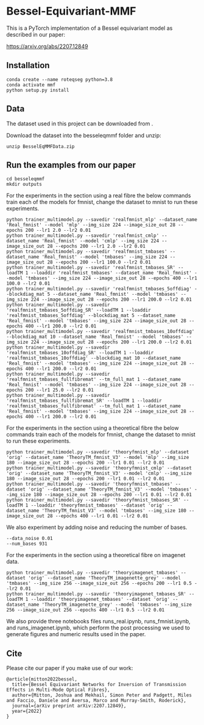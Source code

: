 # Bessel-Equivariant-MMF

This is a PyTorch implementation of a Bessel equivariant model as described in our paper:

https://arxiv.org/abs/2207.12849

## Installation

```
conda create --name roteqseg python=3.8
conda activate mmf
python setup.py install
````

## Data

The dataset used in this project can be downloaded from <ToDo Add Link>.

Download the dataset into the besseleqmmf folder and unzip:

```
unzip BesselEqMMFData.zip
```

## Run the examples from our paper

```
cd besseleqmmf
mkdir outputs
```

For the experiments in the section using a real fibre the below commands train each of the models for fmnist, change the dataset to mnist to run these experiments.

```
python trainer_multimodel.py --savedir 'realfmnist_mlp' --dataset_name 'Real_fmnist' --model 'mlp' --img_size 224 --image_size_out 28 --epochs 200 --lr1 2.0 --lr2 0.01
python trainer_multimodel.py --savedir 'realfmnist_cmlp' --dataset_name 'Real_fmnist' --model 'cmlp' --img_size 224 --image_size_out 28 --epochs 200 --lr1 2.0 --lr2 0.01
python trainer_multimodel.py --savedir 'realfmnist_tmbases' --dataset_name 'Real_fmnist' --model 'tmbases' --img_size 224 --image_size_out 28 --epochs 200 --lr1 100.0 --lr2 0.01
python trainer_multimodel.py --savedir 'realfmnist_tmbases_SR' --loadTM 1 --loaddir 'realfmnist_tmbases' --dataset_name 'Real_fmnist' --model 'tmbases' --img_size 224 --image_size_out 28 --epochs 400 --lr1 100.0 --lr2 0.01
python trainer_multimodel.py --savedir 'realfmnist_tmbases_5offdiag' --blockdiag_mat 5 --dataset_name 'Real_fmnist' --model 'tmbases' --img_size 224 --image_size_out 28 --epochs 200 --lr1 200.0 --lr2 0.01
python trainer_multimodel.py --savedir 'realfmnist_tmbases_5offdiag_SR' --loadTM 1 --loaddir 'realfmnist_tmbases_5offdiag' --blockdiag_mat 5 --dataset_name 'Real_fmnist' --model 'tmbases' --img_size 224 --image_size_out 28 --epochs 400 --lr1 200.0 --lr2 0.01
python trainer_multimodel.py --savedir 'realfmnist_tmbases_10offdiag' --blockdiag_mat 10 --dataset_name 'Real_fmnist' --model 'tmbases' --img_size 224 --image_size_out 28 --epochs 200 --lr1 200.0 --lr2 0.01
python trainer_multimodel.py --savedir 'realfmnist_tmbases_10offdiag_SR' --loadTM 1 --loaddir 'realfmnist_tmbases_10offdiag' --blockdiag_mat 10 --dataset_name 'Real_fmnist' --model 'tmbases' --img_size 224 --image_size_out 28 --epochs 400 --lr1 200.0 --lr2 0.01
python trainer_multimodel.py --savedir 'realfmnist_tmbases_fullfibremat' --tm_full_mat 1 --dataset_name 'Real_fmnist' --model 'tmbases' --img_size 224 --image_size_out 28 --epochs 200 --lr1 25.0 --lr2 0.01
python trainer_multimodel.py --savedir 'realfmnist_tmbases_fullfibremat_SR' --loadTM 1 --loaddir 'realfmnist_tmbases_fullfibremat' --tm_full_mat 1 --dataset_name 'Real_fmnist' --model 'tmbases' --img_size 224 --image_size_out 28 --epochs 400 --lr1 200.0 --lr2 0.01
```

For the experiments in the section using a theoretical fibre the below commands train each of the models for fmnist, change the dataset to mnist to run these experiments.

```
python trainer_multimodel.py --savedir 'theoryfmnist_mlp' --dataset 'orig' --dataset_name 'TheoryTM_fmnist_V3' --model 'mlp' --img_size 180 --image_size_out 28 --epochs 200 --lr1 0.01 --lr2 0.01
python trainer_multimodel.py --savedir 'theoryfmnist_cmlp' --dataset 'orig' --dataset_name 'TheoryTM_fmnist_V3' --model 'cmlp' --img_size 180 --image_size_out 28 --epochs 200 --lr1 0.01 --lr2 0.01
python trainer_multimodel.py --savedir 'theoryfmnist_tmbases' --dataset 'orig' --dataset_name 'TheoryTM_fmnist_V3' --model 'tmbases' --img_size 180 --image_size_out 28 --epochs 200 --lr1 0.01 --lr2 0.01
python trainer_multimodel.py --savedir 'theoryfmnist_tmbases_SR' --loadTM 1 --loaddir 'theoryfmnist_tmbases' --dataset 'orig' --dataset_name 'TheoryTM_fmnist_V3' --model 'tmbases' --img_size 180 --image_size_out 28 --epochs 400 --lr1 0.01 --lr2 0.01
```

We also experiment by adding noise and reducing the number of bases.

```
--data_noise 0.01
--num_bases 931
```

For the experiments in the section using a theoretical fibre on imagenet data.

```
python trainer_multimodel.py --savedir 'theoryimagenet_tmbases' --dataset 'orig' --dataset_name 'TheoryTM_imagenette_grey' --model 'tmbases' --img_size 256 --image_size_out 256 --epochs 200 --lr1 0.5 --lr2 0.01
python trainer_multimodel.py --savedir 'theoryimagenet_tmbases_SR' --loadTM 1 --loaddir 'theoryimagenet_tmbases' --dataset 'orig' --dataset_name 'TheoryTM_imagenette_grey' --model 'tmbases' --img_size 256 --image_size_out 256 --epochs 400 --lr1 0.5 --lr2 0.01
```

We also provide three notebooks files runs_real.ipynb, runs_fmnist.ipynb, and runs_imagenet.ipynb, which perform the post processing we used to generate figures and numeric results used in the paper.

## Cite

Please cite our paper if you make use of our work:

```
@article{mitton2022bessel,
  title={Bessel Equivariant Networks for Inversion of Transmission Effects in Multi-Mode Optical Fibres},
  author={Mitton, Joshua and Mekhail, Simon Peter and Padgett, Miles and Faccio, Daniele and Aversa, Marco and Murray-Smith, Roderick},
  journal={arXiv preprint arXiv:2207.12849},
  year={2022}
}
```



